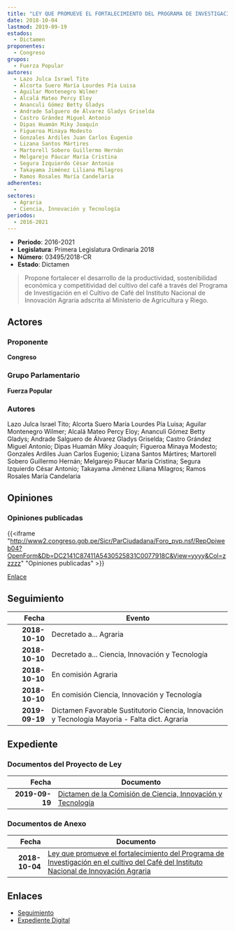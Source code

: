 ```yaml
---
title: "LEY QUE PROMUEVE EL FORTALECIMIENTO DEL PROGRAMA DE INVESTIGACIÓN EN EL CULTIVO DEL CAFÉ DEL INSTITUTO NACIONAL DE INNOVACIÓN AGRARIA"
date: 2018-10-04
lastmod: 2019-09-19
estados: 
  - Dictamen
proponentes: 
  - Congreso
grupos: 
  - Fuerza Popular
autores: 
  - Lazo Julca Israel Tito
  - Alcorta Suero María Lourdes Pía Luisa
  - Aguilar Montenegro Wilmer
  - Alcalá Mateo Percy Eloy
  - Ananculi Gómez Betty Gladys
  - Andrade Salguero de Álvarez Gladys Griselda
  - Castro Grández Miguel Antonio
  - Dipas Huamán Miky Joaquín
  - Figueroa Minaya Modesto
  - Gonzales Ardiles Juan Carlos Eugenio
  - Lizana Santos Mártires
  - Martorell Sobero Guillermo Hernán
  - Melgarejo Páucar María Cristina
  - Segura Izquierdo César Antonio
  - Takayama Jiménez Liliana Milagros
  - Ramos Rosales María Candelaria
adherentes: 
  - 
sectores: 
  - Agraria
  - Ciencia, Innovación y Tecnología
periodos: 
  - 2016-2021
---
```


- **Periodo**: 2016-2021
- **Legislatura**: Primera Legislatura Ordinaria 2018
- **Número**: 03495/2018-CR
- **Estado**: Dictamen

> Propone fortalecer el desarrollo de la productividad, sostenibilidad económica y competitividad del cultivo del café a través del Programa de Investigación en el Cultivo de Café del Instituto Nacional de Innovación Agraria adscrita al Ministerio de Agricultura y Riego.


## Actores

### Proponente

**Congreso**

### Grupo Parlamentario

**Fuerza Popular**

### Autores

Lazo Julca Israel Tito; Alcorta Suero María Lourdes Pía Luisa; Aguilar Montenegro Wilmer; Alcalá Mateo Percy Eloy; Ananculi Gómez Betty Gladys; Andrade Salguero de Álvarez Gladys Griselda; Castro Grández Miguel Antonio; Dipas Huamán Miky Joaquín; Figueroa Minaya Modesto; Gonzales Ardiles Juan Carlos Eugenio; Lizana Santos Mártires; Martorell Sobero Guillermo Hernán; Melgarejo Páucar María Cristina; Segura Izquierdo César Antonio; Takayama Jiménez Liliana Milagros; Ramos Rosales María Candelaria


## Opiniones

### Opiniones publicadas

{{<iframe "http://www2.congreso.gob.pe/Sicr/ParCiudadana/Foro_pvp.nsf/RepOpiweb04?OpenForm&Db=DC2141C87411A5430525831C0077918C&View=yyyy&Col=zzzzz" "Opiniones publicadas" >}}

[Enlace](http://www2.congreso.gob.pe/Sicr/ParCiudadana/Foro_pvp.nsf/RepOpiweb04?OpenForm&Db=DC2141C87411A5430525831C0077918C&View=yyyy&Col=zzzzz)

## Seguimiento

| Fecha | Evento |
|------:|--------|
| **2018-10-10** | Decretado a... Agraria|
| **2018-10-10** | Decretado a... Ciencia, Innovación y Tecnología|
| **2018-10-10** | En comisión Agraria|
| **2018-10-10** | En comisión Ciencia, Innovación y Tecnología|
| **2019-09-19** | Dictamen Favorable Sustitutorio Ciencia, Innovación y Tecnología Mayoria - Falta dict. Agraria|


## Expediente


### Documentos del Proyecto de Ley

| Fecha | Documento |
|------:|--------|
| **2019-09-19** | [Dictamen de la Comisión de Ciencia, Innovación y Tecnología](http://www.leyes.congreso.gob.pe/Documentos/2016_2021/Dictamenes/Proyectos_de_Ley/03495DC02MAY20190919.pdf) |

### Documentos de Anexo

| Fecha | Documento |
|------:|--------|
| **2018-10-04** | [Ley que promueve el fortalecimiento del Programa de Investigación en el cultivo del Café del Instituto Nacional de Innovación Agraria](http://www.leyes.congreso.gob.pe/Documentos/2016_2021/Proyectos_de_Ley_y_de_Resoluciones_Legislativas/PL0349520181004.pdf) |

## Enlaces 

- [Seguimiento](http://www2.congreso.gob.pe/Sicr/TraDocEstProc/CLProLey2016.nsf/f7fff46988ca05b1052578e100829cc7/b0a66be94d6e75320525831c007390d2?OpenDocument)
- [Expediente Digital](http://www2.congreso.gob.pe/Sicr/TraDocEstProc/CLProLey2016.nsf/f7fff46988ca05b1052578e100829cc7/b0a66be94d6e75320525831c007390d2?OpenDocument&Click=05257FB7005EB655.eb71d0cf91d8294e05256cdf006b5706/$Body/0.1C6C)
